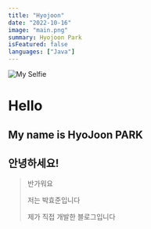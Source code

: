 ```yaml
---
title: "Hyojoon"
date: "2022-10-16"
image: "main.png"
summary: Hyojoon Park
isFeatured: false
languages: ["Java"]
---
```


![My Selfie](next.png)

# Hello

## My name is HyoJoon PARK

## 안녕하세요!

> 반가워요
>
> 저는 박효준입니다
>
> 제가 직접 개발한 블로그입니다
